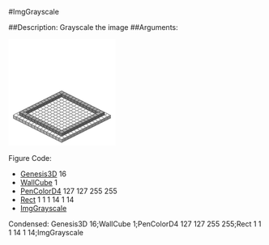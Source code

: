 #ImgGrayscale

##Description: Grayscale the image
##Arguments: 

![](ImgGrayscale-Iso.png)

Figure Code:
- [Genesis3D](Genesis3D.md) 16
- [WallCube](WallCube.md) 1
- [PenColorD4](PenColorD4.md) 127 127 255 255
- [Rect](Rect.md) 1 1 1 14 1 14
- [ImgGrayscale](ImgGrayscale.md)

Condensed: Genesis3D 16;WallCube 1;PenColorD4 127 127 255 255;Rect 1 1 1 14 1 14;ImgGrayscale

